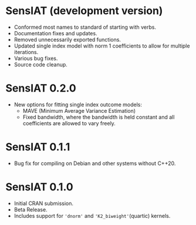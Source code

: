 # SensIAT (development version)

* Conformed most names to standard of starting with verbs.
* Documentation fixes and updates.
* Removed unnecessarily exported functions.
* Updated single index model with norm 1 coefficients to allow for multiple iterations.
* Various bug fixes.
* Source code cleanup.


# SensIAT 0.2.0

* New options for fitting single index outcome models:
    + MAVE (Minimum Average Variance Estimation)
    + Fixed bandwidth, where the bandwidth is held constant and all coefficients are allowed to vary freely.

# SensIAT 0.1.1

* Bug fix for compiling on Debian and other systems without C++20.

# SensIAT 0.1.0

* Initial CRAN submission.
* Beta Release.
* Includes support for `'dnorm'` and `'K2_biweight'`(quartic) kernels.
